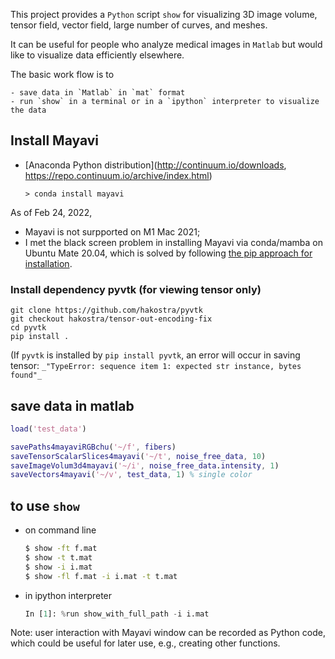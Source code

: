 This project provides a `Python` script `show` for visualizing 3D image volume, tensor field, vector field, large number of curves, and meshes.

It can be useful for people who analyze medical images in `Matlab` but would like to visualize data efficiently elsewhere.

The basic work flow is to

    - save data in `Matlab` in `mat` format
    - run `show` in a terminal or in a `ipython` interpreter to visualize the data


## Install Mayavi
* [Anaconda Python distribution](http://continuum.io/downloads, https://repo.continuum.io/archive/index.html)

    ```
    > conda install mayavi
    ```
As of Feb 24, 2022,
- Mayavi is not surpported on M1 Mac 2021; 
- I met the black screen problem in installing Mayavi via conda/mamba on Ubuntu Mate 20.04, which is solved by following [the pip approach for installation](https://github.com/prabhuramachandran/mayavi-workshop/blob/master/installation.md).

### Install dependency pyvtk (for viewing tensor only)
```
git clone https://github.com/hakostra/pyvtk
git checkout hakostra/tensor-out-encoding-fix
cd pyvtk
pip install .
```
(If `pyvtk` is installed by `pip install pyvtk`, an error will occur in saving tensor:
`_"TypeError: sequence item 1: expected str instance, bytes found"_`


## save data in matlab

```matlab
load('test_data')

savePaths4mayaviRGBchu('~/f', fibers)
saveTensorScalarSlices4mayavi('~/t', noise_free_data, 10)
saveImageVolum3d4mayavi('~/i', noise_free_data.intensity, 1)
saveVectors4mayavi('~/v', test_data, 1) % single color
```

## to use `show`
- on command line

    ```bash
    $ show -ft f.mat
    $ show -t t.mat
    $ show -i i.mat
    $ show -fl f.mat -i i.mat -t t.mat
    ```

- in ipython interpreter

    ```python
    In [1]: %run show_with_full_path -i i.mat

    ```
    
Note: user interaction with Mayavi window can be recorded as Python code, which could be useful for later use, e.g., creating other functions.
